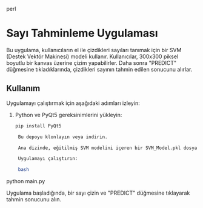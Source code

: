 perl

# Sayı Tahminleme Uygulaması

Bu uygulama, kullanıcıların el ile çizdikleri sayıları tanımak için bir SVM (Destek Vektör Makinesi) modeli kullanır. Kullanıcılar, 300x300 piksel boyutlu bir kanvas üzerine çizim yapabilirler. Daha sonra "PREDICT" düğmesine tıkladıklarında, çizdikleri sayının tahmin edilen sonucunu alırlar.

## Kullanım

Uygulamayı çalıştırmak için aşağıdaki adımları izleyin:

1. Python ve PyQt5 gereksinimlerini yükleyin:

   ```bash
   pip install PyQt5

    Bu depoyu klonlayın veya indirin.

    Ana dizinde, eğitilmiş SVM modelini içeren bir SVM_Model.pkl dosyası bulunmalıdır. Modeli oluşturmak ve eğitmek için train_model.ipynb Jupyter defterini kullanabilirsiniz.

    Uygulamayı çalıştırın:

    bash

python main.py

Uygulama başladığında, bir sayı çizin ve "PREDICT" düğmesine tıklayarak tahmin sonucunu alın.
